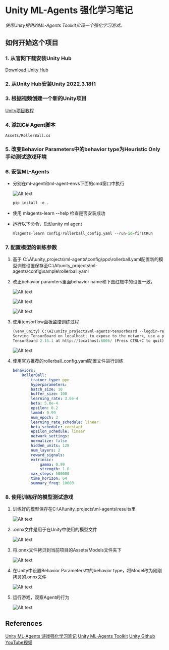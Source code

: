 # Unity ML-Agents 强化学习笔记

*使用Unity提供的ML-Agents Toolkit实现一个强化学习游戏。*

## 如何开始这个项目

### 1. 从官网下载安装Unity Hub

[Download Unity Hub](https://unity.com/de/download)

### 2. 从Unity Hub安装Unity 2022.3.18f1

### 3. 根据视频创建一个新的Unity项目

[Unity项目教程](https://www.youtube.com/watch?v=fZy9HRrkNvc&t=807s)

### 4. 添加C# Agent脚本

    Assets/RollerBall.cs

### 5. 改变Behavior Parameters中的behavior type为Heuristic Only 手动测试游戏环境

### 6. 安装ML-Agents

- 分别在ml-agent和ml-agent-envs下面的cmd窗口中执行

    ![Alt text](image/image.png)

    ```python
    pip install -e .
    ```

- 使用 mlagents-learn --help 检查是否安装成功
- 运行以下命令，启动unity ml agent

    ```python
    mlagents-learn config/rollerball_config.yaml --run-id=firstRun
    ```

### 7. 配置模型的训练参数

1. 基于 C:\AI\unity_projects\ml-agents\config\ppo\rollerball.yaml配置新的模型训练设置保存至C:\AI\unity_projects\ml-agents\config\sample\rollerball.yaml
2. 改正behavior paramters里面behavior name和下图红框中的设置一致。

   ![Alt text](image/image-2.png)

   ![Alt text](https://github.com/hrsxz/Unity_MLAgent_Project/blob/master/Image/image-1.png)

   ![Alt text](image/image-1.png)
3. 使用tensorflow面板监控训练过程

    ```python
   (venv_unity) C:\AI\unity_projects\ml-agents>tensorboard --logdir=results
    Serving TensorBoard on localhost; to expose to the network, use a proxy or pass --bind_all
    TensorBoard 2.15.1 at http://localhost:6006/ (Press CTRL+C to quit)
    ```

    ![Alt text](image/image-3.png)

4. 使用官方推荐的rollerball_config.yaml配置文件进行训练

    ```yaml
    behaviors:
        RollerBall:
            trainer_type: ppo
            hyperparameters:
            batch_size: 10
            buffer_size: 100
            learning_rate: 3.0e-4
            beta: 5.0e-4
            epsilon: 0.2
            lambd: 0.99
            num_epoch: 3
            learning_rate_schedule: linear
            beta_schedule: constant
            epsilon_schedule: linear
            network_settings:
            normalize: false
            hidden_units: 128
            num_layers: 2
            reward_signals:
            extrinsic:
                gamma: 0.99
                strength: 1.0
            max_steps: 500000
            time_horizon: 64
            summary_freq: 10000
    ```

### 8. 使用训练好的模型测试游戏

1. 训练好的模型保存在C:\AI\unity_projects\ml-agents\results里

   ![Alt text](image/image-4.png)
2. .onnx文件是用于在Unity中使用的模型文件

   ![Alt text](image/image-5.png)
3. 将.onnx文件拷贝到当前项目的Assets/Models文件夹下

   ![Alt text](image/image-6.png)
4. 在Unity中设置Behavior Parameters中的behavior type，将Model改为刚刚拷贝的.onnx文件

   ![Alt text](/image/image-7.png)

5. 运行游戏，观察Agent的行为

    ![Alt text](/image/20240128_114054.gif)

## References

[Unity ML-Agents 游戏强化学习笔记](https://techdiylife.github.io/AI-Game/unity/memo-unity-ML-Agents-01.html)
[Unity ML-Agents Toolkit](https://unity-technologies.github.io/ml-agents/Learning-Environment-Create-New/#training-the-environment)
[Unity Github](https://github.com/Unity-Technologies/ml-agents)
[YouTube视频](https://www.youtube.com/watch?v=2N9EoF6pQyE&list=PLX2vGYjWbI0Q-s4_lX0h4i2zbZqlg4OfF&index=1)